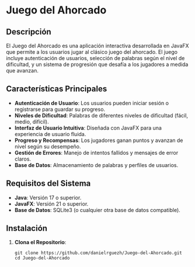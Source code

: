 # Juego del Ahorcado

## Descripción

El Juego del Ahorcado es una aplicación interactiva desarrollada en JavaFX que permite a los usuarios jugar al clásico juego del ahorcado. El juego incluye autenticación de usuarios, selección de palabras según el nivel de dificultad, y un sistema de progresión que desafía a los jugadores a medida que avanzan.

## Características Principales

- **Autenticación de Usuario**: Los usuarios pueden iniciar sesión o registrarse para guardar su progreso.
- **Niveles de Dificultad**: Palabras de diferentes niveles de dificultad (fácil, medio, difícil).
- **Interfaz de Usuario Intuitiva**: Diseñada con JavaFX para una experiencia de usuario fluida.
- **Progreso y Recompensas**: Los jugadores ganan puntos y avanzan de nivel según su desempeño.
- **Gestión de Errores**: Manejo de intentos fallidos y mensajes de error claros.
- **Base de Datos**: Almacenamiento de palabras y perfiles de usuarios.

## Requisitos del Sistema

- **Java**: Versión 17 o superior.
- **JavaFX**: Versión 21 o superior.
- **Base de Datos**: SQLite3 (o cualquier otra base de datos compatible).

## Instalación

1. **Clona el Repositorio**:
   ```bash/ windows cmd
   git clone https://github.com/danielrguezh/Juego-del-Ahorcado.git
   cd Juego-del-Ahorcado
